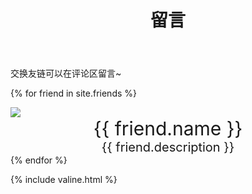 ﻿---
layout: page
title: 留言
---
交换友链可以在评论区留言~

{% for friend in site.friends %}
<div class="card">
    <div class="card-portrait">
        <a href="{{ friend.src }}"><img src="{{ friend.portrait }}"></a>
    </div>
    <div class="card-information">
        <div style="text-align:center; font-size:30px">{{ friend.name }}</div>
        <div style="text-align:center; font-size:20px">{{ friend.description }}</div>
    </div>
</div>
{% endfor %}

{% include valine.html %}
